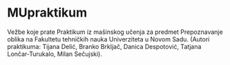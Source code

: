 # MUpraktikum
Vežbe koje prate Praktikum iz mašinskog učenja za predmet Prepoznavanje oblika na Fakultetu tehničkih nauka Univerziteta u Novom Sadu. 
(Autori praktikuma: Tijana Delić, Branko Brkljač, Danica Despotović, Tatjana Lončar-Turukalo, Milan Sečujski).
